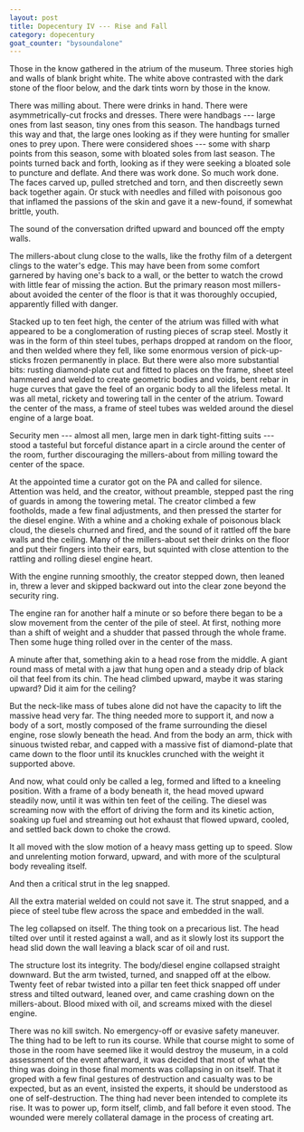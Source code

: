```yaml
---
layout: post
title: Dopecentury IV --- Rise and Fall
category: dopecentury
goat_counter: "bysoundalone" 
---
```



Those in the know gathered in the atrium of the museum. Three stories high and walls of blank bright white. The white above contrasted with the dark stone of the floor below, and the dark tints worn by those in the know.

There was milling about. There were drinks in hand. There were asymmetrically-cut frocks and dresses. There were handbags --- large ones from last season, tiny ones from this season. The handbags turned this way and that, the large ones looking as if they were hunting for smaller ones to prey upon. There were considered shoes --- some with sharp points from this season, some with bloated soles from last season. The points turned back and forth, looking as if they were seeking a bloated sole to puncture and deflate. And there was work done. So much work done. The faces carved up, pulled stretched and torn, and then discreetly sewn back together again. Or stuck with needles and filled with poisonous goo that inflamed the passions of the skin and gave it a new-found, if somewhat brittle, youth. 

The sound of the conversation drifted upward and bounced off the empty walls.

The millers-about clung close to the walls, like the frothy film of a detergent clings to the water's edge. This may have been from some comfort garnered by having one's back to a wall, or the better to watch the crowd with little fear of missing the action. But the primary reason most millers-about avoided the center of the floor is that it was thoroughly occupied, apparently filled with danger.

Stacked up to ten feet high, the center of the atrium was filled with what appeared to be a conglomeration of rusting pieces of scrap steel. Mostly it was in the form of thin steel tubes, perhaps dropped at random on the floor, and then welded where they fell, like some enormous version of pick-up-sticks frozen permanently in place. But there were also more substantial bits: rusting diamond-plate cut and fitted to places on the frame, sheet steel hammered and welded to create geometric bodies and voids, bent rebar in huge curves that gave the feel of an organic body to all the lifeless metal. It was all metal, rickety and towering tall in the center of the atrium. Toward the center of the mass, a frame of steel tubes was welded around the diesel engine of a large boat. 

Security men --- almost all men, large men in dark tight-fitting suits --- stood a tasteful but forceful distance apart in a circle around the center of the room, further discouraging the millers-about from milling toward the center of the space. 

At the appointed time a curator got on the PA and called for silence. Attention was held, and the creator, without preamble, stepped past the ring of guards in among the towering metal. The creator climbed a few footholds, made a few final adjustments, and then pressed the starter for the diesel engine. With a whine and a choking exhale of poisonous black cloud, the diesels churned and fired, and the sound of it rattled off the bare walls and the ceiling. Many of the millers-about set their drinks on the floor and put their fingers into their ears, but squinted with close attention to the rattling and rolling diesel engine heart.

With the engine running smoothly, the creator stepped down, then leaned in, threw a lever and skipped backward out into the clear zone beyond the security ring.

The engine ran for another half a minute or so before there began to be a slow movement from the center of the pile of steel. At first, nothing more than a shift of weight and a shudder that passed through the whole frame. Then some huge thing rolled over in the center of the mass.

A minute after that, something akin to a head rose from the middle. A giant round mass of metal with a jaw that hung open and a steady drip of black oil that feel from its chin. The head climbed upward, maybe it was staring upward? Did it aim for the ceiling?

But the neck-like mass of tubes alone did not have the capacity to lift the massive head very far. The thing needed more to support it, and now a body of a sort, mostly composed of the frame surrounding the diesel engine, rose slowly beneath the head. And from the body an arm, thick with sinuous twisted rebar, and capped with a massive fist of diamond-plate that came down to the floor until its knuckles crunched with the weight it supported above.

And now, what could only be called a leg, formed and lifted to a kneeling position. With a frame of a body beneath it, the head moved upward steadily now, until it was within ten feet of the ceiling. The diesel was screaming now with the effort of driving the form and its kinetic action, soaking up fuel and streaming out hot exhaust that flowed upward, cooled, and settled back down to choke the crowd.

It all moved with the slow motion of a heavy mass getting up to speed. Slow and unrelenting motion forward, upward, and with more of the sculptural body revealing itself.

And then a critical strut in the leg snapped.

All the extra material welded on could not save it. The strut snapped, and a piece of steel tube flew across the space and embedded in the wall.

The leg collapsed on itself. The thing took on a precarious list. The head tilted over until it rested against a wall, and as it slowly lost its support the head slid down the wall leaving a black scar of oil and rust.

The structure lost its integrity. The body/diesel engine collapsed straight downward. But the arm twisted, turned, and snapped off at the elbow. Twenty feet of rebar twisted into a pillar ten feet thick snapped off under stress and tilted outward, leaned over, and came crashing down on the millers-about. Blood mixed with oil, and screams mixed with the diesel engine.

There was no kill switch. No emergency-off or evasive safety maneuver. The thing had to be left to run its course. While that course might to some of those in the room have seemed like it would destroy the museum, in a cold assessment of the event afterward, it was decided that most of what the thing was doing in those final moments was collapsing in on itself. That it groped with a few final gestures of destruction and casualty was to be expected, but as an event, insisted the experts, it should be understood as one of self-destruction. The thing had never been intended to complete its rise. It was to power up, form itself, climb, and fall before it even stood. The wounded were merely collateral damage in the process of creating art.



